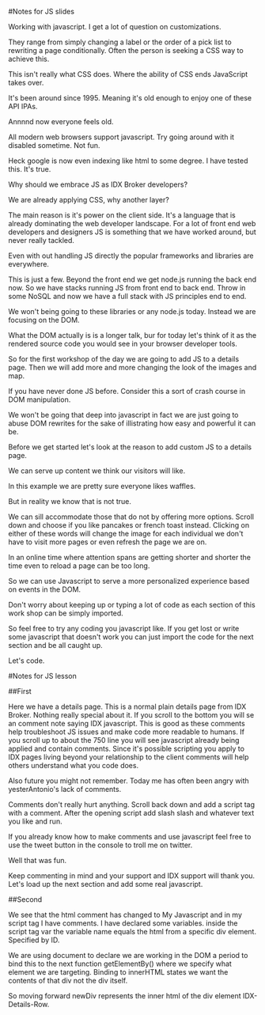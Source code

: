 #Notes for JS slides

Working with javascript. I get a lot of question on customizations.

They range from simply changing a label or the order of a pick list to rewriting
a page conditionally. Often the person is seeking a CSS way to achieve this.

This isn't really what CSS does. Where the ability of CSS ends JavaScript takes over.

 It's been around since 1995. Meaning it's old enough to enjoy one of these API IPAs.

Annnnd now everyone feels old.

All modern web browsers support javascript. Try going around
with it disabled sometime. Not fun.

Heck google is now even indexing like html to some degree. I have tested this. It's true.

Why should we embrace JS as IDX Broker developers?

We are already applying CSS, why another layer?

The main reason is it's power on the client side. It's a language that is already dominating the
web developer landscape. For a lot of front end web developers and designers JS is something that we have worked around, but never really tackled.

Even with out handling JS directly the popular frameworks and libraries are everywhere.

This is just a few. Beyond the front end we get node.js running the back end now. So we have stacks
 running JS from front end to back end. Throw in some NoSQL and now we have a full stack with JS
 principles end to end.

We won't being going to these libraries or any node.js today. Instead we are focusing on the DOM.

What the DOM actually is is a longer talk, bur for today let's think of it as the rendered source code you would see in your browser developer tools.

So for the first workshop of the day we are going to add JS to a details page. Then we will add more and more changing the look of the images and map.

If you have never done JS before. Consider this a sort of crash course in DOM manipulation.

We won't be going that deep into javascript in fact we are just going to abuse DOM rewrites
for the sake of illistrating how easy and powerful it can be.

Before we get started let's look at the reason to add custom JS to a details page.

We can serve up content we think our visitors will like.

In this example we are pretty sure everyone likes waffles.

But in reality we know that is not true.

We can sill accommodate those that do not by offering more options. Scroll down and choose if you
like pancakes or french toast instead. Clicking on either of these words will change the image for
each individual we don't have to visit more pages or even refresh the page we are on.

In an online time where attention spans are getting shorter and shorter the time even to reload
 a page can be too long.

So we can use Javascript to serve a more personalized experience based on events in the DOM.

Don't worry about keeping up or typing a lot of code as each section of this work shop can be simply
imported.

So feel free to try any coding you javascript like. If you get lost or write some javascript
that doesn't work you can just import the code for the next section and be all caught up.

Let's code.


#Notes for JS lesson

##First

Here we have a details page. This is a normal plain details page from IDX Broker. Nothing really special about it.
If you scroll to the bottom you will se an comment note saying IDX javascript. This is good as these comments
help troubleshoot JS issues and make code more readable to humans. If you scroll up to about the 750 line you
will see javascript already being applied and contain comments. Since it's possible scripting you apply
to IDX pages living beyond your relationship to the client comments will help others understand what you code does.

Also future you might not remember. Today me has often been angry with yesterAntonio's lack of comments.

Comments don't really hurt anything. Scroll back down and add a script tag with a comment.
After the opening script add slash slash and whatever text you like and run.

If you already know how to make comments and use javascript feel free to use the tweet button
in the console to troll me on twitter.

Well that was fun.

Keep commenting in mind and your support and IDX support will thank you.
Let's load up the next section and add some real javascript.

##Second

We see that the html comment has changed to My Javascript and in my script tag I have comments.
I have declared some variables.
inside the script tag var the variable name equals the html from a specific div element. Specified by ID.

We are using document to declare we are working in the DOM a period to bind this to the next function
getElementBy() where we specify what element we are targeting. Binding to innerHTML states we want the contents of that div
not the div itself.

So moving forward newDiv represents the inner html of the div element IDX-Details-Row.
